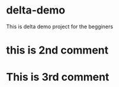 # delta-demo
This is delta demo project for the begginers

# this is 2nd comment 
# This is 3rd comment 
